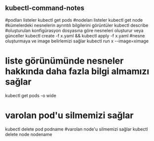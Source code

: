 ##  kubectl-command-notes

#podları listeler
kubectl get pods 
#nodeları listeler
kubectl get node
#kümelerdeki nesnelerin ayrıntılı bilgilerini görüntüler
kubectl describe
#oluşturulan konfigürasyon dosyasına göre nesneleri oluşturur veya günceller
kubectl create -f  x.yaml  && kubectl apply -f x.yaml
#nesne oluşturmaya ve image belirlemizi sağlar
kubectl run x --image=ximage
# liste görünümünde nesneler hakkında daha fazla bilgi almamızı sağlar
kubectl get pods -o wide
# varolan pod'u silmemizi sağlar
kubectl delete pod podname
#varolan node'u silmemizi sağlar
kubectl delete node nodename

